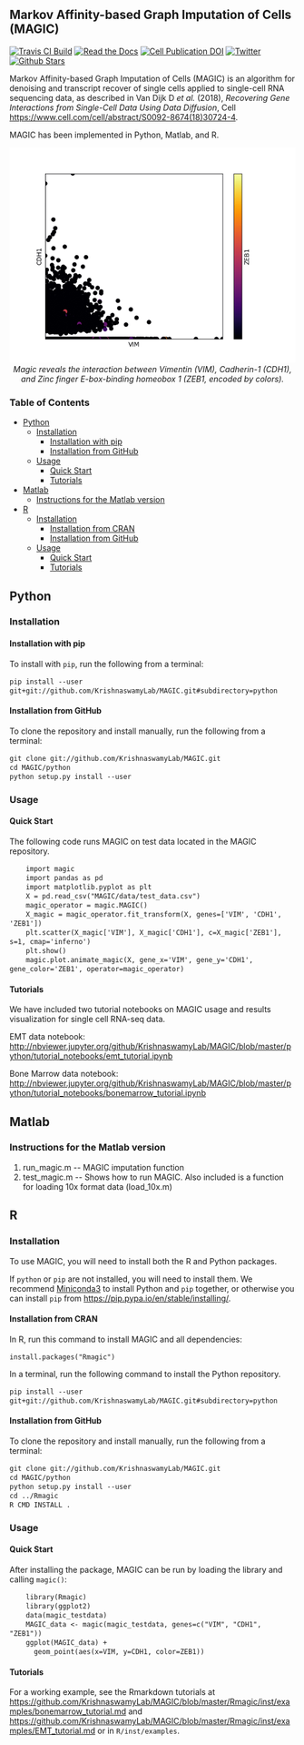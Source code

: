 Markov Affinity-based Graph Imputation of Cells (MAGIC)
-------------------------------------------------------

[![Travis CI Build](https://api.travis-ci.com/KrishnaswamyLab/MAGIC.svg?branch=master)](https://travis-ci.com/KrishnaswamyLab/MAGIC)
[![Read the Docs](https://img.shields.io/readthedocs/magic.svg)](https://magic.readthedocs.io/)
[![Cell Publication DOI](https://zenodo.org/badge/DOI/10.1016/j.cell.2018.05.061.svg)](https://www.cell.com/cell/abstract/S0092-8674(18)30724-4)
[![Twitter](https://img.shields.io/twitter/follow/KrishnaswamyLab.svg?style=social&label=Follow)](https://twitter.com/KrishnaswamyLab)
[![Github Stars](https://img.shields.io/github/stars/KrishnaswamyLab/MAGIC.svg?style=social&label=Stars)](https://github.com/KrishnaswamyLab/MAGIC/)

Markov Affinity-based Graph Imputation of Cells (MAGIC) is an algorithm for denoising and transcript recover of single cells applied to single-cell RNA sequencing data, as described in Van Dijk D *et al.* (2018), *Recovering Gene Interactions from Single-Cell Data Using Data Diffusion*, Cell <https://www.cell.com/cell/abstract/S0092-8674(18)30724-4>.

MAGIC has been implemented in Python, Matlab, and R.

<p align="center">
<img src="https://github.com/KrishnaswamyLab/MAGIC/blob/master/magic.gif"/>
<br>
<i>Magic reveals the interaction between Vimentin (VIM), Cadherin-1 (CDH1), and Zinc finger E-box-binding homeobox 1 (ZEB1, encoded by colors).
</i>
</p>

### Table of Contents

  * [Python](#python)
     * [Installation](#installation)
        * [Installation with pip](#installation-with-pip)
        * [Installation from GitHub](#installation-from-github)
     * [Usage](#usage)
        * [Quick Start](#quick-start)
        * [Tutorials](#tutorials)
  * [Matlab](#matlab)
     * [Instructions for the Matlab version](#instructions-for-the-matlab-version)
  * [R](#r)
     * [Installation](#installation-1)
        * [Installation from CRAN](#installation-from-cran)
        * [Installation from GitHub](#installation-from-github-1)
     * [Usage](#usage-1)
        * [Quick Start](#quick-start-1)
        * [Tutorials](#tutorials-1)

## Python

### Installation

#### Installation with pip

To install with `pip`, run the following from a terminal:

    pip install --user git+git://github.com/KrishnaswamyLab/MAGIC.git#subdirectory=python

#### Installation from GitHub

To clone the repository and install manually, run the following from a terminal:

    git clone git://github.com/KrishnaswamyLab/MAGIC.git
    cd MAGIC/python
    python setup.py install --user

### Usage

#### Quick Start

The following code runs MAGIC on test data located in the MAGIC repository.

		import magic
		import pandas as pd
		import matplotlib.pyplot as plt
		X = pd.read_csv("MAGIC/data/test_data.csv")
		magic_operator = magic.MAGIC()
		X_magic = magic_operator.fit_transform(X, genes=['VIM', 'CDH1', 'ZEB1'])
		plt.scatter(X_magic['VIM'], X_magic['CDH1'], c=X_magic['ZEB1'], s=1, cmap='inferno')
		plt.show()
		magic.plot.animate_magic(X, gene_x='VIM', gene_y='CDH1', gene_color='ZEB1', operator=magic_operator)

#### Tutorials

We have included two tutorial notebooks on MAGIC usage and results visualization for single cell RNA-seq data.

EMT data notebook: http://nbviewer.jupyter.org/github/KrishnaswamyLab/MAGIC/blob/master/python/tutorial_notebooks/emt_tutorial.ipynb

Bone Marrow data notebook: http://nbviewer.jupyter.org/github/KrishnaswamyLab/MAGIC/blob/master/python/tutorial_notebooks/bonemarrow_tutorial.ipynb

## Matlab

### Instructions for the Matlab version
1. run_magic.m -- MAGIC imputation function
2. test_magic.m -- Shows how to run MAGIC. Also included is a function for loading 10x format data (load_10x.m)

## R

### Installation

To use MAGIC, you will need to install both the R and Python packages.

If `python` or `pip` are not installed, you will need to install them. We recommend
[Miniconda3](https://conda.io/miniconda.html) to install Python and `pip` together,
or otherwise you can install `pip` from https://pip.pypa.io/en/stable/installing/.

#### Installation from CRAN

In R, run this command to install MAGIC and all dependencies:

    install.packages("Rmagic")

In a terminal, run the following command to install the Python
repository.

    pip install --user git+git://github.com/KrishnaswamyLab/MAGIC.git#subdirectory=python

#### Installation from GitHub

To clone the repository and install manually, run the following from a terminal:

    git clone git://github.com/KrishnaswamyLab/MAGIC.git
    cd MAGIC/python
    python setup.py install --user
    cd ../Rmagic
    R CMD INSTALL .

### Usage

#### Quick Start

After installing the package, MAGIC can be run by loading the library and calling `magic()`:

		library(Rmagic)
		library(ggplot2)
		data(magic_testdata)
		MAGIC_data <- magic(magic_testdata, genes=c("VIM", "CDH1", "ZEB1"))
		ggplot(MAGIC_data) +
		  geom_point(aes(x=VIM, y=CDH1, color=ZEB1))

#### Tutorials

For a working example, see the Rmarkdown tutorials at https://github.com/KrishnaswamyLab/MAGIC/blob/master/Rmagic/inst/examples/bonemarrow_tutorial.md and https://github.com/KrishnaswamyLab/MAGIC/blob/master/Rmagic/inst/examples/EMT_tutorial.md or in `R/inst/examples`.
